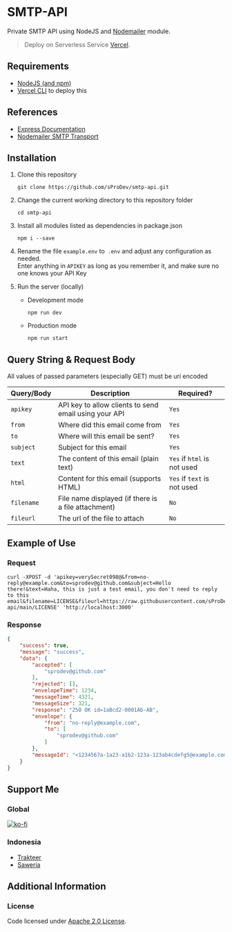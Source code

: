 # SMTP-API

Private SMTP API using NodeJS and [Nodemailer](https://nodemailer.com/) module.

> Deploy on Serverless Service [Vercel](https://vercel.com).

## Requirements

- [NodeJS (and npm)](https://nodejs.org/en/)
- [Vercel CLI](https://vercel.com/download) to deploy this

## References

- [Express Documentation](http://expressjs.com/en/starter/hello-world.html)
- [Nodemailer SMTP Transport](https://nodemailer.com/smtp/)

## Installation

1. Clone this repository
    ```
    git clone https://github.com/sProDev/smtp-api.git
    ```

2. Change the current working directory to this repository folder
    ```
    cd smtp-api
    ```

3. Install all modules listed as dependencies in package.json
    ```
    npm i --save
    ```

4. Rename the file `example.env` to` .env` and adjust any configuration as needed.<br>
   Enter anything in `APIKEY` as long as you remember it, and make sure no one knows your API Key
   
5. Run the server (locally)
    - Development mode
        ```
        npm run dev
        ```

    - Production mode
        ```
        npm run start
        ```

## Query String & Request Body

All values of passed parameters (especially GET) must be uri encoded

| Query/Body | Description                                           | Required?                   |
| ---------- | ----------------------------------------------------- | --------------------------- |
| `apikey`   | API key to allow clients to send email using your API | `Yes`                       |
| `from`     | Where did this email come from                        | `Yes`                       |
| `to`       | Where will this email be sent?                        | `Yes`                       |
| `subject`  | Subject for this email                                | `Yes`                       |
| `text`     | The content of this email (plain text)                | `Yes` if `html` is not used |
| `html`     | Content for this email (supports HTML)                | `Yes` if `text` is not used |
| `filename` | File name displayed (if there is a file attachment)   | `No`                        |
| `fileurl`  | The url of the file to attach                         | `No`                        |

## Example of Use

### Request

```curl
curl -XPOST -d 'apikey=verySecret098@&from=no-reply@example.com&to=sprodev@github.com&subject=Hello there!&text=Haha, this is just a test email, you don't need to reply to this email&filename=LICENSE&fileurl=https://raw.githubusercontent.com/sProDev/smtp-api/main/LICENSE' 'http://localhost:3000'
```

### Response

```json
{
    "success": true,
    "message": "success",
    "data": {
        "accepted": [
            "sprodev@github.com"
        ],
        "rejected": [],
        "envelopeTime": 1234,
        "messageTime": 4321,
        "messageSize": 321,
        "response": "250 OK id=1aBcd2-0001Ab-AB",
        "envelope": {
            "from": "no-reply@example.com",
            "to": [
                "sprodev@github.com"
            ]
        },
        "messageId": "<1234567a-1a23-a1b2-123a-123ab4cdefg5@example.com>"
    }
}
```

## Support Me

### Global

[![ko-fi](https://www.ko-fi.com/img/githubbutton_sm.svg)](https://ko-fi.com/sProDev)

### Indonesia

- [Trakteer](https://trakteer.id/sProDev)
- [Saweria](https://saweria.co/sProDev)

## Additional Information

### License

Code licensed under [Apache 2.0 License](https://github.com/sProDev/smtp-api/blob/main/LICENSE).
